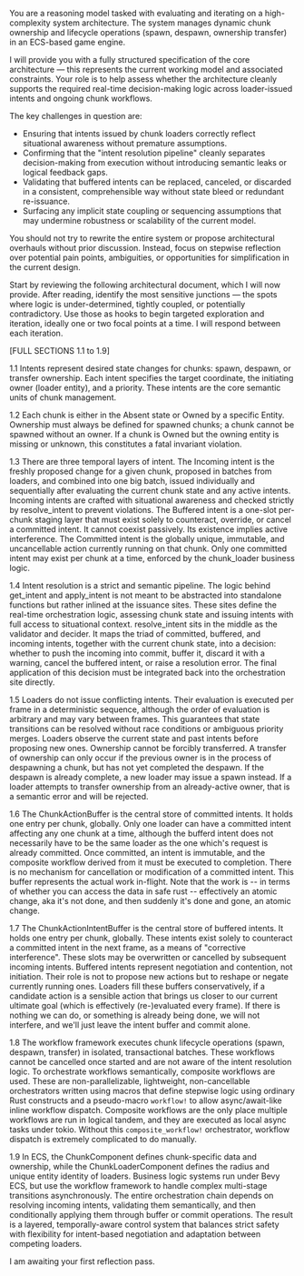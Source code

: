 You are a reasoning model tasked with evaluating and iterating on a high-complexity system architecture. The system manages dynamic chunk ownership and lifecycle operations (spawn, despawn, ownership transfer) in an ECS-based game engine.

I will provide you with a fully structured specification of the core architecture — this represents the current working model and associated constraints. Your role is to help assess whether the architecture cleanly supports the required real-time decision-making logic across loader-issued intents and ongoing chunk workflows.

The key challenges in question are:
- Ensuring that intents issued by chunk loaders correctly reflect situational awareness without premature assumptions.
- Confirming that the "intent resolution pipeline" cleanly separates decision-making from execution without introducing semantic leaks or logical feedback gaps.
- Validating that buffered intents can be replaced, canceled, or discarded in a consistent, comprehensible way without state bleed or redundant re-issuance.
- Surfacing any implicit state coupling or sequencing assumptions that may undermine robustness or scalability of the current model.

You should not try to rewrite the entire system or propose architectural overhauls without prior discussion. Instead, focus on stepwise reflection over potential pain points, ambiguities, or opportunities for simplification in the current design.

Start by reviewing the following architectural document, which I will now provide. After reading, identify the most sensitive junctions — the spots where logic is under-determined, tightly coupled, or potentially contradictory. Use those as hooks to begin targeted exploration and iteration, ideally one or two focal points at a time. I will respond between each iteration.

[FULL SECTIONS 1.1 to 1.9]

1.1 Intents represent desired state changes for chunks: spawn, despawn, or transfer ownership. Each intent specifies the target coordinate, the initiating owner (loader entity), and a priority. These intents are the core semantic units of chunk management.

1.2 Each chunk is either in the Absent state or Owned by a specific Entity. Ownership must always be defined for spawned chunks; a chunk cannot be spawned without an owner. If a chunk is Owned but the owning entity is missing or unknown, this constitutes a fatal invariant violation.

1.3 There are three temporal layers of intent. The Incoming intent is the freshly proposed change for a given chunk, proposed in batches from loaders, and combined into one big batch, issued individually and sequentially after evaluating the current chunk state and any active intents. Incoming intents are crafted with situational awareness and checked strictly by resolve_intent to prevent violations. The Buffered intent is a one-slot per-chunk staging layer that must exist solely to counteract, override, or cancel a committed intent. It cannot coexist passively. Its existence implies active interference. The Committed intent is the globally unique, immutable, and uncancellable action currently running on that chunk. Only one committed intent may exist per chunk at a time, enforced by the chunk_loader business logic.

1.4 Intent resolution is a strict and semantic pipeline. The logic behind get_intent and apply_intent is not meant to be abstracted into standalone functions but rather inlined at the issuance sites. These sites define the real-time orchestration logic, assessing chunk state and issuing intents with full access to situational context. resolve_intent sits in the middle as the validator and decider. It maps the triad of committed, buffered, and incoming intents, together with the current chunk state, into a decision: whether to push the incoming into commit, buffer it, discard it with a warning, cancel the buffered intent, or raise a resolution error. The final application of this decision must be integrated back into the orchestration site directly.

1.5 Loaders do not issue conflicting intents. Their evaluation is executed per frame in a deterministic sequence, although the order of evaluation is arbitrary and may vary between frames. This guarantees that state transitions can be resolved without race conditions or ambiguous priority merges. Loaders observe the current state and past intents before proposing new ones. Ownership cannot be forcibly transferred. A transfer of ownership can only occur if the previous owner is in the process of despawning a chunk, but has not yet completed the despawn. If the despawn is already complete, a new loader may issue a spawn instead. If a loader attempts to transfer ownership from an already-active owner, that is a semantic error and will be rejected.

1.6 The ChunkActionBuffer is the central store of committed intents. It holds one entry per chunk, globally. Only one loader can have a committed intent affecting any one chunk at a time, although the bufferd intent does not necessarily have to be the same loader as the one which's request is already committed. Once committed, an intent is immutable, and the composite workflow derived from it must be executed to completion. There is no mechanism for cancellation or modification of a committed intent. This buffer represents the actual work in-flight. Note that the work is -- in terms of whether you can access the data in safe rust -- effectively an atomic change, aka it's not done, and then suddenly it's done and gone, an atomic change.

1.7 The ChunkActionIntentBuffer is the central store of buffered intents. It holds one entry per chunk, globally. These intents exist solely to counteract a committed intent in the next frame, as a means of "corrective interference". These slots may be overwritten or cancelled by subsequent incoming intents. Buffered intents represent negotiation and contention, not initiation. Their role is not to propose new actions but to reshape or negate currently running ones. Loaders fill these buffers conservatively, if a candidate action is a sensible action that brings us closer to our current ultimate goal (which is effectively (re-)evaluated every frame). If there is nothing we can do, or something is already being done, we will not interfere, and we'll just leave the intent buffer and commit alone.

1.8 The workflow framework executes chunk lifecycle operations (spawn, despawn, transfer) in isolated, transactional batches. These workflows cannot be cancelled once started and are not aware of the intent resolution logic. To orchestrate workflows semantically, composite workflows are used. These are non-parallelizable, lightweight, non-cancellable orchestrators written using macros that define stepwise logic using ordinary Rust constructs and a pseudo-macro `workflow!` to allow async/await-like inline workflow dispatch. Composite workflows are the only place multiple workflows are run in logical tandem, and they are executed as local async tasks under tokio. Without this `composite_workflow!` orchestrator, workflow dispatch is extremely complicated to do manually.

1.9 In ECS, the ChunkComponent defines chunk-specific data and ownership, while the ChunkLoaderComponent defines the radius and unique entity identity of loaders. Business logic systems run under Bevy ECS, but use the workflow framework to handle complex multi-stage transitions asynchronously. The entire orchestration chain depends on resolving incoming intents, validating them semantically, and then conditionally applying them through buffer or commit operations. The result is a layered, temporally-aware control system that balances strict safety with flexibility for intent-based negotiation and adaptation between competing loaders.

I am awaiting your first reflection pass.